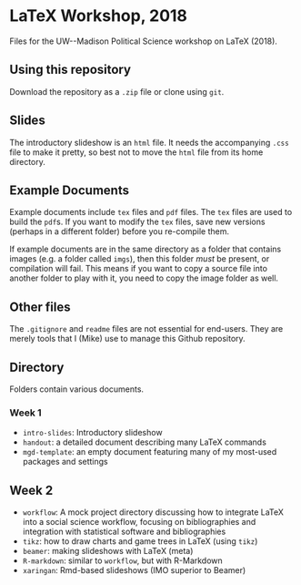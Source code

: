 # LaTeX Workshop, 2018

Files for the UW--Madison Political Science workshop on LaTeX (2018).


## Using this repository

Download the repository as a `.zip` file or clone using `git`. 

##  Slides

The introductory slideshow is an `html` file. It needs the accompanying `.css` file to make it pretty, so best not to move the `html` file from its home directory.

## Example Documents

Example documents include `tex` files and `pdf` files. The `tex` files are used to build the `pdf`s. If you want to modify the `tex` files, save new versions (perhaps in a different folder) before you re-compile them.

If example documents are in the same directory as a folder that contains images (e.g. a folder called `imgs`), then this folder *must* be present, or compilation will fail. This means if you want to copy a source file into another folder to play with it, you need to copy the image folder as well. 

## Other files

The `.gitignore` and `readme` files are not essential for end-users. They are merely tools that I (Mike) use to manage this Github repository.  


## Directory

Folders contain various documents. 

### Week 1

- `intro-slides`: Introductory slideshow
- `handout`: a detailed document describing many LaTeX commands
- `mgd-template`: an empty document featuring many of my most-used packages and settings

## Week 2

- `workflow`: A mock project directory discussing how to integrate LaTeX into a social science workflow, focusing on bibliographies and integration with statistical software and bibliographies
- `tikz`: how to draw charts and game trees in LaTeX (using `tikz`)
- `beamer`: making slideshows with LaTeX (meta)
- `R-markdown`: similar to `workflow`, but with R-Markdown
- `xaringan`: Rmd-based slideshows (IMO superior to Beamer)
